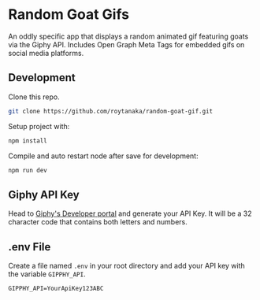 Random Goat Gifs
================
An oddly specific app that displays a random animated gif featuring goats via the Giphy API. Includes Open Graph Meta Tags for embedded gifs on social media platforms. 


Development
-----------

Clone this repo.
```sh
git clone https://github.com/roytanaka/random-goat-gif.git
```
Setup project with:
```sh
npm install
```
Compile and auto restart node after save for development:
```sh
npm run dev
```

Giphy API Key
------------
Head to [Giphy's Developer portal](https://developers.giphy.com) and generate your API Key. It will be a 32 character code that contains both letters and numbers.

.env File
---------
Create a file named `.env` in your root directory and add your API key with the variable `GIPPHY_API`. 

```
GIPPHY_API=YourApiKey123ABC
```
